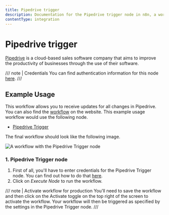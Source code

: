```yaml
---
title: Pipedrive trigger
description: Documentation for the Pipedrive trigger node in n8n, a workflow automation platform. Includes details of operations and configuration, and links to examples and credentials information.
contentType: integration
---
```


# Pipedrive trigger

[Pipedrive](https://www.pipedrive.com/) is a cloud-based sales software company that aims to improve the productivity of businesses through the use of their software.

/// note | Credentials
You can find authentication information for this node [here](/integrations/builtin/credentials/pipedrive/).
///


## Example Usage

This workflow allows you to receive updates for all changes in Pipedrive. You can also find the [workflow](https://n8n.io/workflows/490) on the website. This example usage workflow would use the following node.

- [Pipedrive Trigger]()

The final workflow should look like the following image.

![A workflow with the Pipedrive Trigger node](/_images/integrations/builtin/trigger-nodes/pipedrivetrigger/workflow.png)


### 1. Pipedrive Trigger node

1. First of all, you'll have to enter credentials for the Pipedrive Trigger node. You can find out how to do that [here](/integrations/builtin/credentials/pipedrive/).
2. Click on *Execute Node* to run the workflow.

/// note | Activate workflow for production
You'll need to save the workflow and then click on the Activate toggle on the top right of the screen to activate the workflow. Your workflow will then be triggered as specified by the settings in the Pipedrive Trigger node.
///

